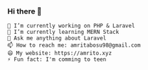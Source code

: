 ### Hi there 👋

    🔭 I’m currently working on PHP & Laravel
    🌱 I’m currently learning MERN Stack
    💬 Ask me anything about Laravel
    📫 How to reach me: amritabosu98@gmail.com
    😄 My website: https://amrito.xyz
    ⚡ Fun fact: I'm comming to teen
